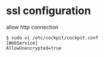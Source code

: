 # ssl configuration

allow http connection

```console
$ sudo vi /etc/cockpit/cockpit.conf
[WebService]
AllowUnencrypted=true
```
